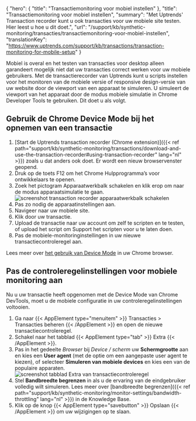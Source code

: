 {
  "hero": {
    "title": "Transactiemonitoring voor mobiel instellen"
  },
  "title": "Transactiemonitoring voor mobiel instellen",
  "summary": "Met Uptrends' Transaction recorder kunt u ook transacties voor uw mobiele site testen. Hier leest u hoe u dit doet.",
  "url": "/support/kb/synthetic-monitoring/transacties/transactiemonitoring-voor-mobiel-instellen",
  "translationKey": "https://www.uptrends.com/support/kb/transactions/transaction-monitoring-for-mobile-setup"
}

Mobiel is overal en het testen van transacties voor desktop alleen garandeert mogelijk niet dat uw transacties correct werken voor uw mobiele gebruikers. Met de transactierecorder van Uptrends kunt u scripts instellen voor het monitoren van de mobiele versie of responsive design-versie van uw website door de viewport van een apparaat te simuleren. U simuleert de viewport van het apparaat door de modus mobiele simulatie in Chrome Developer Tools te gebruiken. Dit doet u als volgt.

## Gebruik de Chrome Device Mode bij het opnemen van een transactie

1.  [Start de Uptrends transaction recorder (Chrome extension)]({{< ref path="support/kb/synthetic-monitoring/transactions/download-and-use-the-transaction-recorder#using-transaction-recorder" lang="nl" >}}) zoals u dat anders ook doet. Er wordt een nieuw browservenster geopend.
2.  Druk op de toets F12 om het Chrome Hulpprogramma’s voor ontwikkelaars te openen.
3.  Zoek het pictogram Apparaatwerkbalk schakelen en klik erop om naar de modus apparaatsimulatie te gaan.  
    ![screenshot transaction recorder apparaatwerkbalk schakelen](/img/content/scr_transaction-recorder-for-mobile.min.png)  
4.  Pas zo nodig de apparaatinstellingen aan.
5.  Navigeer naar uw mobiele site.
6.  Klik door uw transactie.
7.  Upload de transactie naar uw account om zelf te scripten en te testen, of upload het script om Support het scripten voor u te laten doen.
8.  Pas de mobiele-monitoringinstellingen in uw nieuwe transactiecontroleregel aan.

Lees meer over [het gebruik van Device Mode](https://developer.chrome.com/docs/devtools/device-mode) in uw Chrome browser.

## Pas de controleregelinstellingen voor mobiele monitoring aan

Nu u uw transactie heeft opgenomen met de Device Mode van Chrome DevTools, moet u de mobiele configuratie in uw controleregelinstellingen voltooien.

1. Ga naar {{< AppElement type="menuitem" >}} Transacties > Transacties beheren {{< /AppElement >}} en open de nieuwe transactiecontroleregel.
2. Schakel naar het tabblad {{< AppElement type="tab" >}} Extra {{< /AppElement >}}.
3. Pas in het gedeelte *Browser* bij *Device / scherm* uw **Schermgrootte** aan en kies een **User agent** (met de optie om een aangepaste user agent te kiezen), of selecteer **Simuleren van mobiele devices** en kies een van de populaire apparaten.
  ![screenshot tabblad Extra van transactiecontroleregel](/img/content/scr_mobile-simulation-devices.min.png)
4. Stel **Bandbreedte begrenzen** in als u de ervaring van de eindgebruiker volledig wilt simuleren. Lees meer over [bandbreedte begrenzen]({{< ref path="support/kb/synthetic-monitoring/monitor-settings/bandwidth-throttling" lang="nl" >}}) in de Knowledge Base.
5. Klik op de knop {{< AppElement type="savebutton" >}} Opslaan {{< /AppElement >}} om uw wijzigingen op te slaan.
